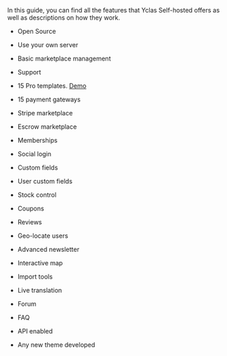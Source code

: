 In this guide, you can find all the features that Yclas Self-hosted offers as well as descriptions on how they work. 

- Open Source

-  Use your own server

- Basic marketplace management

- Support

- 15 Pro templates.  [Demo](https://yclas.com/domain/demo?theme=olson)

- 15 payment gateways

-  Stripe marketplace

-  Escrow marketplace

-  Memberships

- Social login

- Custom fields

- User custom fields

- Stock control

- Coupons

- Reviews

- Geo-locate users

-  Advanced newsletter

- Interactive map

- Import tools

- Live translation

-  Forum

- FAQ

- API enabled

- Any new theme developed
